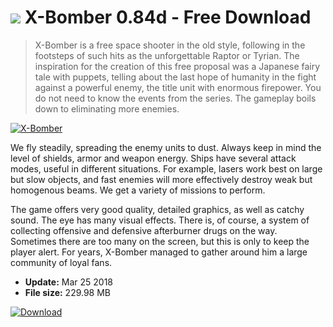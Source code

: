 # ![](https://cdn.softexe.net/static/icon/win.gif) X-Bomber 0.84d - Free Download

> X-Bomber is a free space shooter in the old style, following in the footsteps of such hits as the unforgettable Raptor or Tyrian. The inspiration for the creation of this free proposal was a Japanese fairy tale with puppets, telling about the last hope of humanity in the fight against a powerful enemy, the title unit with enormous firepower. You do not need to know the events from the series. The gameplay boils down to eliminating more enemies.

[![X-Bomber](https://gallery.dpcdn.pl/imgc/Tools/64532/g_-_420x350_1.5_-_x20151231120741_1.jpg)](https://softexe.net/win/games-entertainment/shooters/x-bomber:pReRe.html)

We fly steadily, spreading the enemy units to dust. Always keep in mind the level of shields, armor and weapon energy. Ships have several attack modes, useful in different situations. For example, lasers work best on large but slow objects, and fast enemies will more effectively destroy weak but homogenous beams. We get a variety of missions to perform.
 
 
 The game offers very good quality, detailed graphics, as well as catchy sound. The eye has many visual effects. There is, of course, a system of collecting offensive and defensive afterburner drugs on the way. Sometimes there are too many on the screen, but this is only to keep the player alert. For years, X-Bomber managed to gather around him a large community of loyal fans.


- **Update:** Mar 25 2018
- **File size:** 229.98 MB

[![Download](https://cdn.softexe.net/static/img/download.png)](https://softexe.net/win/games-entertainment/shooters/x-bomber:pReRe.html)

